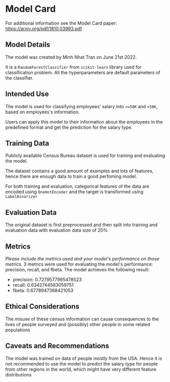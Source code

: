 # Model Card

For additional information see the Model Card paper: https://arxiv.org/pdf/1810.03993.pdf

## Model Details
The model was created by Minh Nhat Tran on June 21st 2022.

It is a `RandomForestClassifier` from `scikit-learn` library used for classification problem. All the hyperparameters are default parameters of the classifier.

## Intended Use
The model is used for classifying employees' salary into `<=50K` and `>50K`, based on employees's information.

Users can apply this model to their information about the employees in the predefined format and get the prediction for the salary type.

## Training Data
Publicly available Census Bureau dataset is used for training and evaluating the model.

The dataset contains a good amount of examples and lots of features, hence there are enough data to train a good perfoming model.

For both training and evaluation, categorical features of the data are encoded using `OneHotEncoder` and the target is transformed using `LabelBinarizer`

## Evaluation Data
The original dataset is first preprocessed and then split into training and evaluation data with evaluation data size of 20\%

## Metrics
_Please include the metrics used and your model's performance on those metrics._
3 metrics were used for evaluating the model's performance: precision, recall, and fbeta. The model achieves the following result:
* precision: 0.7279577995478523
* recall: 0.6342744583059751
* fbeta: 0.6778947368421053

## Ethical Considerations
The misuse of these census information can cause consequences to the lives of people surveyed and (possibly) other people in some related populations

## Caveats and Recommendations
The model was trained on data of people mostly from the USA. Hence it is not recommended to use the model to predict the salary type for people from other regions in the world, which might have very different feature distributions